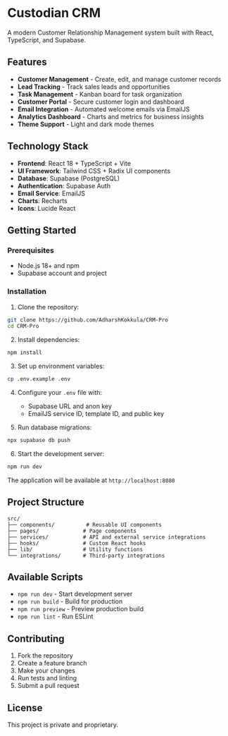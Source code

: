 # Custodian CRM

A modern Customer Relationship Management system built with React, TypeScript, and Supabase.

## Features

- **Customer Management** - Create, edit, and manage customer records
- **Lead Tracking** - Track sales leads and opportunities
- **Task Management** - Kanban board for task organization
- **Customer Portal** - Secure customer login and dashboard
- **Email Integration** - Automated welcome emails via EmailJS
- **Analytics Dashboard** - Charts and metrics for business insights
- **Theme Support** - Light and dark mode themes

## Technology Stack

- **Frontend**: React 18 + TypeScript + Vite
- **UI Framework**: Tailwind CSS + Radix UI components
- **Database**: Supabase (PostgreSQL)
- **Authentication**: Supabase Auth
- **Email Service**: EmailJS
- **Charts**: Recharts
- **Icons**: Lucide React

## Getting Started

### Prerequisites

- Node.js 18+ and npm
- Supabase account and project

### Installation

1. Clone the repository:
```bash
git clone https://github.com/AdharshKokkula/CRM-Pro
cd CRM-Pro
```

2. Install dependencies:
```bash
npm install
```

3. Set up environment variables:
```bash
cp .env.example .env
```

4. Configure your `.env` file with:
   - Supabase URL and anon key
   - EmailJS service ID, template ID, and public key

5. Run database migrations:
```bash
npx supabase db push
```

6. Start the development server:
```bash
npm run dev
```

The application will be available at `http://localhost:8080`

## Project Structure

```
src/
├── components/          # Reusable UI components
├── pages/              # Page components
├── services/           # API and external service integrations
├── hooks/              # Custom React hooks
├── lib/                # Utility functions
└── integrations/       # Third-party integrations
```

## Available Scripts

- `npm run dev` - Start development server
- `npm run build` - Build for production
- `npm run preview` - Preview production build
- `npm run lint` - Run ESLint

## Contributing

1. Fork the repository
2. Create a feature branch
3. Make your changes
4. Run tests and linting
5. Submit a pull request

## License

This project is private and proprietary.